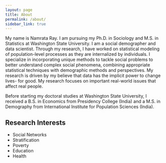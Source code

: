 ```yaml
---
layout: page
title: About
permalink: /about/
sidebar_link: true
---
```


My name is Namrata Ray. I am pursuing my Ph.D. in Sociology and M.S. in Statistics at Washington State University. I am a social demographer and data scientist. Through my research, I have worked on statistical modeling of population-level processes as they are internalized by individuals. I specialize in incorporating unique methods to tackle social problems to better understand complex social phenomena, combining appropriate statistical techniques with demographic methods and perspectives. My research is driven by my believe that data has the implicit power to change lives- for good. My research focuses on important real-world issues that affect real people. 

Before starting my doctoral studies at Washington State University, I received a B.S. in Economics from Presidency College (India) and a M.S. in Demography from International Institute for Population Sciences (India).

## Research Interests

* Social Networks
* Stratification
* Poverty 
* Education
* Health
